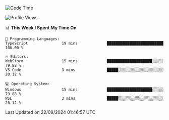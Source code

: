 <!--START_SECTION:waka-->
![Code Time](http://img.shields.io/badge/Code%20Time-725%20hrs%208%20mins-blue)

![Profile Views](http://img.shields.io/badge/Profile%20Views-8-blue)

📊 **This Week I Spent My Time On** 

```text
💬 Programming Languages: 
TypeScript               19 mins             █████████████████████████   100.00 % 

🔥 Editors: 
WebStorm                 15 mins             ████████████████████░░░░░   79.88 % 
VS Code                  3 mins              █████░░░░░░░░░░░░░░░░░░░░   20.12 % 

💻 Operating System: 
Windows                  15 mins             ████████████████████░░░░░   79.88 % 
WSL                      3 mins              █████░░░░░░░░░░░░░░░░░░░░   20.12 % 
```


 Last Updated on 22/09/2024 01:46:57 UTC
<!--END_SECTION:waka-->
